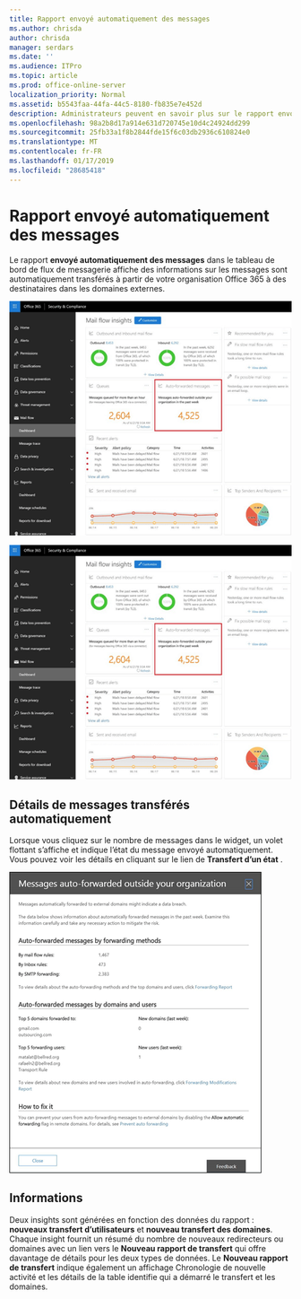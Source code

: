 ```yaml
---
title: Rapport envoyé automatiquement des messages
ms.author: chrisda
author: chrisda
manager: serdars
ms.date: ''
ms.audience: ITPro
ms.topic: article
ms.prod: office-online-server
localization_priority: Normal
ms.assetid: b5543faa-44fa-44c5-8180-fb835e7e452d
description: Administrateurs peuvent en savoir plus sur le rapport envoyé automatiquement des messages dans le tableau de bord du flux de messagerie dans le centre de conformité de & Office 365 sécurité.
ms.openlocfilehash: 98a2b8d17a914e631d720745e10d4c24924dd299
ms.sourcegitcommit: 25fb33a1f8b2844fde15f6c03db2936c610824e0
ms.translationtype: MT
ms.contentlocale: fr-FR
ms.lasthandoff: 01/17/2019
ms.locfileid: "28685418"
---
```

# <a name="auto-forwarded-messages-report"></a>Rapport envoyé automatiquement des messages

Le rapport **envoyé automatiquement des messages** dans le tableau de bord de flux de messagerie affiche des informations sur les messages sont automatiquement transférés à partir de votre organisation Office 365 à des destinataires dans les domaines externes.

![x](media/8bc2600b-71c3-4b37-b4d0-9435fe0cfc8d.png)

![Le rapport envoyé automatiquement des messages dans le tableau de bord du flux de messagerie dans le centre de conformité de & Office 365 sécurité](media/8bc2600b-71c3-4b37-b4d0-9435fe0cfc8d.png)

## <a name="auto-forwarded-messages-details"></a>Détails de messages transférés automatiquement

Lorsque vous cliquez sur le nombre de messages dans le widget, un volet flottant s’affiche et indique l’état du message envoyé automatiquement. Vous pouvez voir les détails en cliquant sur le lien de **Transfert d’un état** .

![Le Lanceur de détails pour le rapport envoyé automatiquement des messages dans le centre de conformité de & sécurité pour Microsoft Office 365](media/87d0fb1e-d2ef-4901-b17c-ec32d23a539e.png)

## <a name="insights"></a>Informations

Deux insights sont générées en fonction des données du rapport : **nouveaux transfert d’utilisateurs** et **nouveau transfert des domaines**. Chaque insight fournit un résumé du nombre de nouveaux redirecteurs ou domaines avec un lien vers le **Nouveau rapport de transfert** qui offre davantage de détails pour les deux types de données. Le **Nouveau rapport de transfert** indique également un affichage Chronologie de nouvelle activité et les détails de la table identifie qui a démarré le transfert et les domaines.

